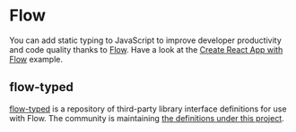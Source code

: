 # Flow

You can add static typing to JavaScript to improve developer productivity and code quality thanks to [Flow](https://github.com/facebook/flow).
Have a look at the [Create React App with Flow](http://git.dev.sh.ctripcorp.com/sixthquake/react-material/tree/develop/examples/create-react-app-with-flow) example.

## flow-typed

[flow-typed](https://github.com/flowtype/flow-typed) is a repository of third-party library interface definitions for use with Flow.
The community is maintaining [the definitions under this project](https://github.com/flowtype/flow-typed/tree/master/definitions/npm/material-ui_v1.x.x).
